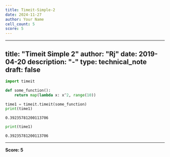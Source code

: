 ```yaml
---
title: Timeit-Simple-2
date: 2024-11-27
author: Your Name
cell_count: 5
score: 5
---
```


---
title: "Timeit Simple 2"
author: "Rj"
date: 2019-04-20
description: "-"
type: technical_note
draft: false
---

```python
import timeit
```


```python
def some_function():
    return map(lambda x: x^2, range(10))
```


```python
time1 = timeit.timeit(some_function)
print(time1)
```

    0.39235781200113706



```python
print(time1)
```

    0.39235781200113706



---
**Score: 5**